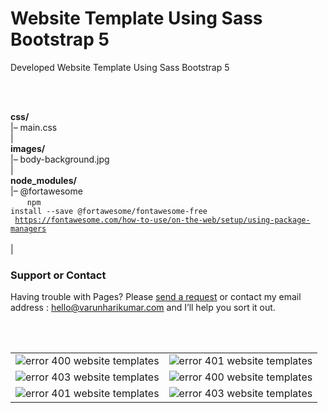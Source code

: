 # Website Template Using Sass Bootstrap 5

 Developed Website Template Using Sass Bootstrap 5


<br>
<br>

**css/**<br>
|– main.css <br>
| <br>
**images/**<br>
|– body-background.jpg <br>
| <br>
**node_modules/**<br>
|– @fortawesome <br>
&nbsp;&nbsp;&nbsp;&nbsp; <code>
npm install --save @fortawesome/fontawesome-free <br>
https://fontawesome.com/how-to-use/on-the-web/setup/using-package-managers
</code><br>
| <br>

### Support or Contact

Having trouble with Pages? Please [send a request](https://varunharikumar.com/lets-talk.php) or contact my email address : hello@varunharikumar.com and I’ll help you sort it out.

<br>
<br>


<table>
  <tbody>
    <tr>
      <td>
        <img
          src="screenshots/Error-400.JPG"
          alt="error 400 website templates"
        />
      </td>
      <td>
        <img
          src="screenshots/Error-401.JPG"
          alt="error 401 website templates"
        />
      </td>     
    </tr>
    <tr>
      <td>
        <img
          src="screenshots/Error-403.JPG"
          alt="error 403 website templates"
        />
      </td>
      <td>
        <img
          src="screenshots/Error-404.JPG"
          alt="error 400 website templates"
        />
      </td>      
    </tr>
    <tr>
      <td>
        <img
          src="screenshots/Error-500.JPG"
          alt="error 401 website templates"
        />
      </td>
      <td>
        <img
          src="screenshots/Error-503.JPG"
          alt="error 403 website templates"
        />
      </td>     
    </tr>
  </tbody>
</table>




